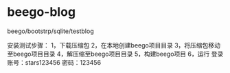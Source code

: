 # beego-blog
beego/bootstrp/sqlite/testblog

安装测试步骤：
1，下载压缩包
2，在本地创建beego项目目录
3，将压缩包移动至beego项目目录
4，解压缩至beego项目目录
5，构建beego项目
6，运行
登录账号：stars123456 密码：123456
